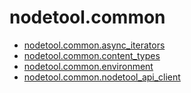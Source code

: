 # nodetool.common

- [nodetool.common.async_iterators](/nodetool/common/async_iterators.md)
- [nodetool.common.content_types](/nodetool/common/content_types.md)
- [nodetool.common.environment](/nodetool/common/environment.md)
- [nodetool.common.nodetool_api_client](/nodetool/common/nodetool_api_client.md)
